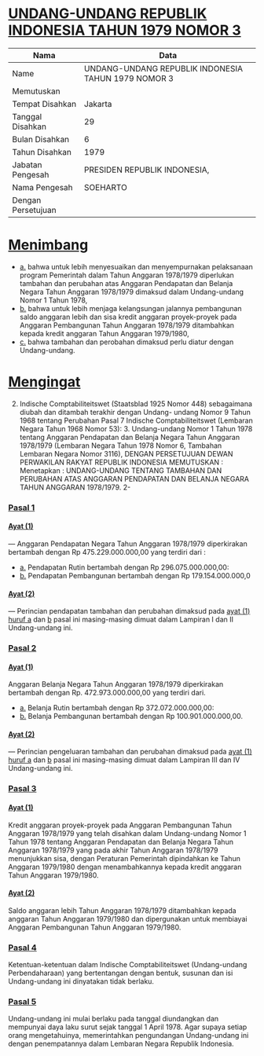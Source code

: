 # [UNDANG-UNDANG REPUBLIK INDONESIA TAHUN 1979 NOMOR 3](http://example.org/legal/document/uu/1979/3)

| Nama | Data |
| ------ | ----- |
|Name|UNDANG-UNDANG REPUBLIK INDONESIA TAHUN 1979 NOMOR 3|
|Memutuskan||
|Tempat Disahkan|Jakarta|
|Tanggal Disahkan|29|
|Bulan Disahkan|6|
|Tahun Disahkan|1979|
|Jabatan Pengesah|PRESIDEN REPUBLIK INDONESIA,|
|Nama Pengesah|SOEHARTO|
|Dengan Persetujuan||
# [Menimbang](http://example.org/legal/document/uu/1979/3/menimbang)

* [a.](http://example.org/legal/document/uu/1979/3/menimbang/point/a) bahwa untuk lebih menyesuaikan dan menyempurnakan pelaksanaan program Pemerintah dalam Tahun Anggaran 1978/1979 diperlukan tambahan dan perubahan atas Anggaran Pendapatan dan Belanja Negara Tahun Anggaran 1978/1979 dimaksud dalam Undang-undang Nomor 1 Tahun 1978,
* [b.](http://example.org/legal/document/uu/1979/3/menimbang/point/b) bahwa untuk lebih menjaga kelangsungan jalannya pembangunan saldo anggaran lebih dan sisa kredit anggaran proyek-proyek pada Anggaran Pembangunan Tahun Anggaran 1978/1979 ditambahkan kepada kredit anggaran Tahun Anggaran 1979/1980,
* [c.](http://example.org/legal/document/uu/1979/3/menimbang/point/c) bahwa tambahan dan perobahan dimaksud perlu diatur dengan Undang-undang.
# [Mengingat](http://example.org/legal/document/uu/1979/3/mengingat)
 2. Indische Comptabiliteitswet (Staatsblad 1925 Nomor 448) sebagaimana diubah dan ditambah terakhir dengan Undang- undang Nomor 9 Tahun 1968 tentang Perubahan Pasal 7 Indische Comptabiliteitswet (Lembaran Negara Tahun 1968 Nomor 53): 3. Undang-undang Nomor 1 Tahun 1978 tentang Anggaran Pendapatan dan Belanja Negara Tahun Anggaran 1978/1979 (Lembaran Negara Tahun 1978 Nomor 6, Tambahan Lembaran Negara Nomor 3116), DENGAN PERSETUJUAN DEWAN PERWAKILAN RAKYAT REPUBLIK INDONESIA MEMUTUSKAN : Menetapkan : UNDANG-UNDANG TENTANG TAMBAHAN DAN PERUBAHAN ATAS ANGGARAN PENDAPATAN DAN BELANJA NEGARA TAHUN ANGGARAN 1978/1979. 2-

### [Pasal 1](http://example.org/legal/document/uu/1979/3/pasal/0001)

#### [Ayat (1)](http://example.org/legal/document/uu/1979/3/pasal/0001/version/19790629/ayat/0001)
— Anggaran Pendapatan Negara Tahun Anggaran 1978/1979 diperkirakan bertambah dengan Rp 475.229.000.000,00 yang terdiri dari :
* [a.](http://example.org/legal/document/uu/1979/3/pasal/0001/version/19790629/ayat/0001/point/a) Pendapatan Rutin bertambah dengan Rp 296.075.000.000,00:
* [b.](http://example.org/legal/document/uu/1979/3/pasal/0001/version/19790629/ayat/0001/point/b) Pendapatan Pembangunan bertambah dengan Rp 179.154.000.000,0

#### [Ayat (2)](http://example.org/legal/document/uu/1979/3/pasal/0001/version/19790629/ayat/0002)
— Perincian pendapatan tambahan dan perubahan dimaksud pada [ayat (1)](http://example.org/legal/document/uu/1979/3/pasal/0001/version/19790629/ayat/0001) [huruf a](http://example.org/legal/document/uu/1979/3/pasal/0001/version/19790629/point/a) dan [b](http://example.org/legal/document/uu/1979/3/pasal/0001/version/19790629/ayat/0001/point/b) pasal ini masing-masing dimuat dalam Lampiran I dan II Undang-undang ini.


### [Pasal 2](http://example.org/legal/document/uu/1979/3/pasal/0002)

#### [Ayat (1)](http://example.org/legal/document/uu/1979/3/pasal/0002/version/19790629/ayat/0001)
Anggaran Belanja Negara Tahun Anggaran 1978/1979 diperkirakan bertambah dengan Rp. 472.973.000.000,00 yang terdiri dari.
* [a.](http://example.org/legal/document/uu/1979/3/pasal/0002/version/19790629/ayat/0001/point/a) Belanja Rutin bertambah dengan Rp 372.072.000.000,00:
* [b.](http://example.org/legal/document/uu/1979/3/pasal/0002/version/19790629/ayat/0001/point/b) Belanja Pembangunan bertambah dengan Rp 100.901.000.000,00.

#### [Ayat (2)](http://example.org/legal/document/uu/1979/3/pasal/0002/version/19790629/ayat/0002)
— Perincian pengeluaran tambahan dan perubahan dimaksud pada [ayat (1)](http://example.org/legal/document/uu/1979/3/pasal/0002/version/19790629/ayat/0001) [huruf a](http://example.org/legal/document/uu/1979/3/pasal/0002/version/19790629/point/a) dan [b](http://example.org/legal/document/uu/1979/3/pasal/0002/version/19790629/ayat/0001/point/b) pasal ini masing-masing dimuat dalam Lampiran III dan IV Undang-undang ini.


### [Pasal 3](http://example.org/legal/document/uu/1979/3/pasal/0003)

#### [Ayat (1)](http://example.org/legal/document/uu/1979/3/pasal/0003/version/19790629/ayat/0001)
Kredit anggaran proyek-proyek pada Anggaran Pembangunan Tahun Anggaran 1978/1979 yang telah disahkan dalam Undang-undang Nomor 1 Tahun 1978 tentang Anggaran Pendapatan dan Belanja Negara Tahun Anggaran 1978/1979 yang pada akhir Tahun Anggaran 1978/1979 menunjukkan sisa, dengan Peraturan Pemerintah dipindahkan ke Tahun Anggaran 1979/1980 dengan menambahkannya kepada kredit anggaran Tahun Anggaran 1979/1980.

#### [Ayat (2)](http://example.org/legal/document/uu/1979/3/pasal/0003/version/19790629/ayat/0002)
Saldo anggaran lebih Tahun Anggaran 1978/1979 ditambahkan kepada anggaran Tahun Anggaran 1979/1980 dan dipergunakan untuk membiayai Anggaran Pembangunan Tahun Anggaran 1979/1980.


### [Pasal 4](http://example.org/legal/document/uu/1979/3/pasal/0004)
Ketentuan-ketentuan dalam Indische Comptabiliteitswet (Undang-undang Perbendaharaan) yang bertentangan dengan bentuk, susunan dan isi Undang-undang ini dinyatakan tidak berlaku.


### [Pasal 5](http://example.org/legal/document/uu/1979/3/pasal/0005)
Undang-undang ini mulai berlaku pada tanggal diundangkan dan mempunyai daya laku surut sejak tanggal 1 April 1978. Agar supaya setiap orang mengetahuinya, memerintahkan pengundangan Undang-undang ini dengan penempatannya dalam Lembaran Negara Republik Indonesia.
